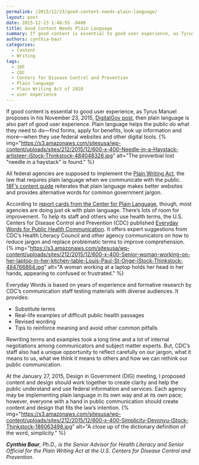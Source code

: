 ```yaml
---
permalink: /2015/12/23/good-content-needs-plain-language/
layout: post
date: 2015-12-23 1:48:55 -0400
title: Good Content Needs Plain Language
summary: If good content is essential to good user experience, as Tyrus Manuel proposes in his November 23, 2015,&nbsp;DigitalGov post, then plain language is also part of good user experience. Plain language helps the public do what they need to do&mdash;find forms, apply for benefits, look up information and more&mdash;when they use federal websites and other
authors: cynthia-baur
categories:
  - Content
  - Writing
tags:
  - 18F
  - CDC
  - Centers for Disease Control and Prevention
  - Plain language
  - Plain Writing Act of 2010
  - user experience
---
```


If good content is essential to good user experience, as Tyrus Manuel proposes in his November 23, 2015, [DigitalGov post](https://www.WHATEVER/2015/11/23/the-content-corner-good-ux-needs-good-content/), then plain language is also part of good user experience. Plain language helps the public do what they need to do—find forms, apply for benefits, look up information and more—when they use federal websites and other digital tools. {% img="https://s3.amazonaws.com/sitesusa/wp-content/uploads/sites/212/2015/12/600-x-400-Needle-in-a-Haystack-artisteer-iStock-Thinkstock-484048326.jpg" alt="The proverbial lost "needle in a haystack" is found." %} 

All federal agencies are supposed to implement the [Plain Writing Act](https://www.WHATEVER/resources/plain-writing-act-of-2010/), the law that requires plain language when we communicate with the public. [18F’s content guide](https://pages.18f.gov/content-guide/plain-language/) reiterates that plain language makes better websites and provides alternative words for common government jargon.

According to [report cards from the Center for Plain Language](http://centerforplainlanguage.org/report-cards/), though, most agencies are doing just ok with plain language. There’s lots of room for improvement. To help its staff and others who use health terms, the U.S. Centers for Disease Control and Prevention (CDC) published [Everyday Words for Public Health Communication](http://www.cdc.gov/healthliteracy/developmaterials/plainlanguage.html). It offers expert suggestions from CDC’s Health Literacy Council and other agency communicators on how to reduce jargon and replace problematic terms to improve comprehension. {% img="https://s3.amazonaws.com/sitesusa/wp-content/uploads/sites/212/2015/12/600-x-400-Senior-woman-working-on-her-laptop-in-her-kitchen-table-Louis-Paul-St-Onge-iStock-Thinkstock-484766864.jpg" alt="A woman working at a laptop holds her head in her hands, appearing to confused or frustrated." %} 

Everyday Words is based on years of experience and formative research by CDC’s communication staff testing materials with diverse audiences. It provides:

  * Substitute terms
  * Real-life examples of difficult public health passages
  * Revised wording
  * Tips to reinforce meaning and avoid other common pitfalls

Rewriting terms and examples took a long time and a lot of internal negotiations among communicators and subject matter experts. But, CDC’s staff also had a unique opportunity to reflect carefully on our jargon, what it means to us, what we think it means to others and how we can rethink our public communication.

At the January 27, 2015, Design in Government (DIG) meeting, I proposed content and design should work together to create clarity and help the public understand and use federal information and services. Each agency may be implementing plain language in its own way and at its own pace; however, everyone with a hand in public communication should create content and design that fits the law&#8217;s intention. {% img="https://s3.amazonaws.com/sitesusa/wp-content/uploads/sites/212/2015/12/600-x-400-Simplicity-Devonyu-iStock-Thinkstock-186063498.jpg" alt="A close up of the dictionary definition of the word, simplicity." %} 

_**Cynthia Baur**, Ph.D., is the Senior Advisor for Health Literacy and Senior Official for the Plain Writing Act at the U.S. Centers for Disease Control and Prevention._